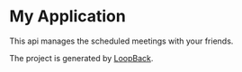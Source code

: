 # My Application

This api manages the scheduled meetings with your friends.

The project is generated by [LoopBack](http://loopback.io).
